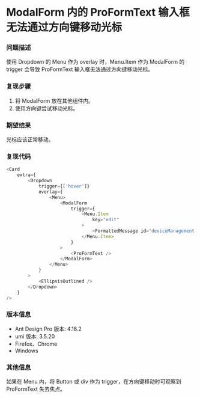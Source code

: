 # ModalForm 内的 ProFormText 输入框无法通过方向键移动光标

### 问题描述

使用 Dropdown 的 Menu 作为 overlay 时，Menu.Item 作为 ModalForm 的 trigger 会导致 ProFormText 输入框无法通过方向键移动光标。

### 复现步骤

1. 将 ModalForm 放在其他组件内。
2. 使用方向键尝试移动光标。

### 期望结果

光标应该正常移动。

### 复现代码

```ts
<Card
    extra={
        <Dropdown
            trigger={['hover']}
            overlay={
                <Menu>
                    <ModalForm
                        trigger={
                            <Menu.Item
                                key="edit"
                            >
                                <FormattedMessage id="deviceManagement.edit" />
                            </Menu.Item>
                        }
                    >
                        <ProFormText />
                    </ModalForm>
                </Menu>
            }
        >
            <EllipsisOutlined />
        </Dropdown>
    }
/>
```

### 版本信息

- Ant Design Pro 版本: 4.18.2
- umi 版本: 3.5.20
- Firefox、Chrome
- Windows

### 其他信息

如果在 Menu 内，将 Button 或 div 作为 trigger，在方向键移动时可观察到 ProFormText 失去焦点。

